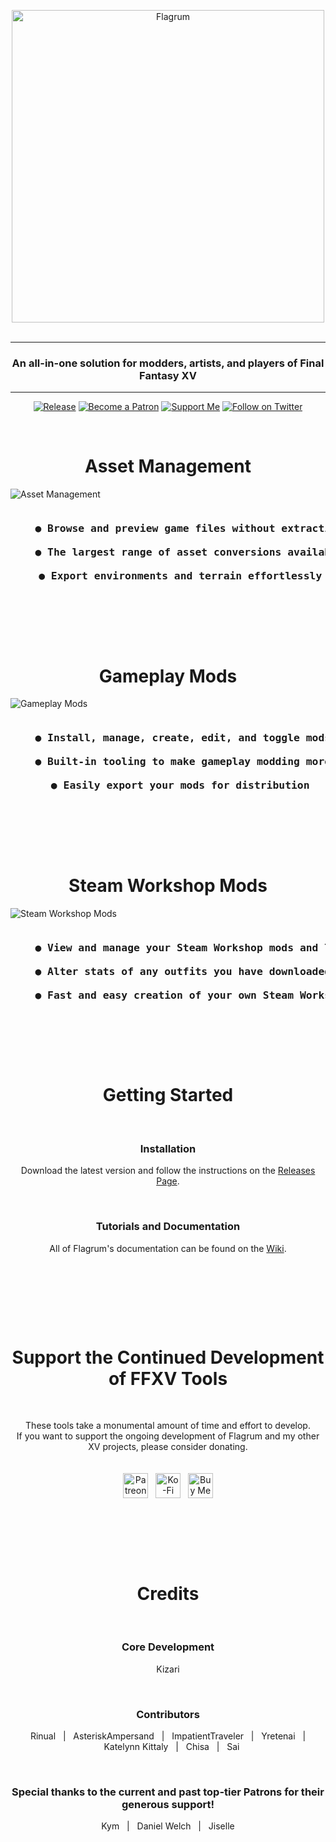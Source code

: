 <p align="center">
    <img alt="Flagrum" src="Images/Readme/splash_github.svg" width=500" /><br/>
    &nbsp;
</p>

---
<h3 align="center">An all-in-one solution for modders, artists, and players of Final Fantasy XV</h3>

---
<p align="center">
<a href="https://github.com/Kizari/Flagrum/releases"><img src="https://img.shields.io/github/release/Kizari/Flagrum.svg?style=flat&maxAge=3600" alt="Release"></img></a>
<a href="https://www.patreon.com/Flagrum"><img src="https://img.shields.io/badge/patreon-Flagrum-orange?logo=patreon&logoColor=white" alt="Become a Patron"></img></a>
<a href="#support-the-continued-development-of-ffxv-tools"><img src="https://img.shields.io/badge/support-donate-pink?logo=kofi&logoColor=white" alt="Support Me"></img></a>
<a href="https://twitter.com/KizariXV"><img src="https://img.shields.io/badge/twitter-%40KizariXV-blue.svg?style=flat&logo=twitter&logoColor=white" alt="Follow on Twitter"></img></a>
</p>
&nbsp;

<h1 align="center">Asset Management</h1>

![Asset Management](Images/Readme/asset.jpg)

<pre align="center">
<h3>    ● Browse and preview game files without extracting anything<br/>
    ● The largest range of asset conversions available of any FFXV tools<br/>
    ● Export environments and terrain effortlessly</h3>
</pre>
&nbsp;
<p><br/></p>

<h1 align="center">Gameplay Mods</h1>

![Gameplay Mods](Images/Readme/gameplay.jpg)

<pre align="center">
<h3>    ● Install, manage, create, edit, and toggle mods at will<br/>
    ● Built-in tooling to make gameplay modding more manageable<br/>
    ● Easily export your mods for distribution</h3>
</pre>
&nbsp;
<p><br/></p>

<h1 align="center">Steam Workshop Mods</h1>

![Steam Workshop Mods](Images/Readme/workshop.jpg)

<pre align="center">
<h3>    ● View and manage your Steam Workshop mods and limits<br/>
    ● Alter stats of any outfits you have downloaded from Steam Workshop<br/>
    ● Fast and easy creation of your own Steam Workshop mods</h3>
</pre>
&nbsp;
<p><br/></p>

<h1 align="center">Getting Started</h1>
<br/>
<h3 align="center">Installation</h3>
<p align="center">Download the latest version and follow the instructions on the <a href="https://github.com/Kizari/Flagrum/releases/latest">Releases Page</a>.</p>
<br/>
<h3 align="center">Tutorials and Documentation</h3>
<p align="center">All of Flagrum's documentation can be found on the <a href="https://github.com/Kizari/Flagrum/wiki">Wiki</a>.<br/><br/></p>
<p><br/></p>
&nbsp;
<p><br/></p>

<h1 align="center">Support the Continued Development of FFXV Tools</h1>
<br/>
<p align="center">
These tools take a monumental amount of time and effort to develop.<br/>
If you want to support the ongoing development of Flagrum and my other XV projects, please consider donating.<br/><br/><br/>
<a href="https://www.patreon.com/Flagrum"><img height="40" src="Images/Readme/patreon-button.png" alt="Patreon" /></a>&nbsp;&nbsp;
<a href="https://ko-fi.com/Kizari"><img height="40" src="Images/Readme/kofi-button.png" alt="Ko-Fi" /></a>&nbsp;&nbsp;
<a href="https://buymeacoffee.com/Kizari"><img height="40" src="Images/Readme/bmc-button.png" alt="Buy Me a Coffee" /></a>
</p>
<p><br/></p>
&nbsp;
<p><br/></p>

<h1 align="center">Credits</h1>
<br/>
<h3 align="center">Core Development</h3>
<p align="center">Kizari</p>
<br/>
<h3 align="center">Contributors</h3>
<p align="center">
Rinual&nbsp;&nbsp;&nbsp;|&nbsp;&nbsp;&nbsp;AsteriskAmpersand&nbsp;&nbsp;&nbsp;|&nbsp;&nbsp;&nbsp;ImpatientTraveler&nbsp;&nbsp;&nbsp;|&nbsp;&nbsp;&nbsp;Yretenai&nbsp;&nbsp;&nbsp;|&nbsp;&nbsp;&nbsp;Katelynn Kittaly&nbsp;&nbsp;&nbsp;|&nbsp;&nbsp;&nbsp;Chisa&nbsp;&nbsp;&nbsp;|&nbsp;&nbsp;&nbsp;Sai
</p>
<br/>
<h3 align="center">Special thanks to the current and past top-tier Patrons for their generous support!</h3>
<p align="center">
Kym&nbsp;&nbsp;&nbsp;|&nbsp;&nbsp;&nbsp;Daniel Welch&nbsp;&nbsp;&nbsp;|&nbsp;&nbsp;&nbsp;Jiselle
</p>

